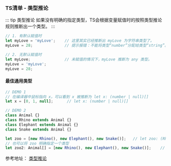 ### TS清单 - 类型推论

::: tip 类型推论
如果没有明确的指定类型，TS会根据变量赋值时的按照类型推论规则推断出一个类型。
:::
```js
// 1. 有默认赋值时
let myLove = 'myLove';    // 这里其实已经推断出 myLove 为字符串类型了。
myLove = 28;              // 提示报错：不能将类型“number”分配给类型“string”。

// 2. 无默认赋值时
let myLove;               // 未赋值的情况下，myLove 推断为 any 类型。
myLove = 'myLove';
myLove = 28;
```

#### 最佳通用类型
```js
// DEMO 1
// 在编译器中鼠标指向 x，可以看到 x 被推断为 let x: (number | null)[]
let x = [0, 1, null];      // let x: (number | null)[]

// DEMO 2
class Animal {}
class Rhino extends Animal {}
class Elephant extends Animal {}
class Snake extends Animal {}

let zoo = [new Rhino(), new Elephant(), new Snake()];   // let zoo: (Rhino | Elephant | Snake)[]
// 也可以将 zoo 明确指定一个类型
let zoo2: Animal[] = [new Rhino(), new Elephant(), new Snake()];    // let zoo2: Animal[]
```


参考地址：
<a href="https://www.tslang.cn/docs/handbook/type-inference.html" target="_blank">类型推论</a><br />


